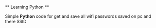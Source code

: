** Learning Python **

Simple **Python** code for get and save all wifi passwords saved on pc and there SSID
